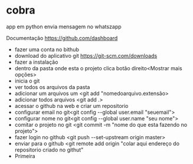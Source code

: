 # cobra
app em python envia mensagem no whatszapp

Documentação <https://github.com/dashboard>


- fazer uma conta no bithub
- download do aplicativo git <https://git-scm.com/downloads>
- fazer a instalação
- dentro da pasta onde esta o projeto clica botão direito<Mostrar mais opções><git Bash Here>
- inicia o git <git init>
- ver todos os arquivos da pasta <git status>
- adicionar um arquivos um <git add "nomedoarquivo.extensão>
- adicionar todos arquivos <git add .>
- acessar o github na web e criar um repositorio
- configurar email no git<git config --global user.email "seuemail">
- configurar nome no git<git config --global user.name "seu nome">
- comitar o projeto no git <git commit -m "nome do que esta fazendo no projeto">
- fazer login no github <git push --set-upstream origin master>
- enviar para o github <git remote add origin "colar aqui endereço do repositorio criado no githut"
- Primeira
